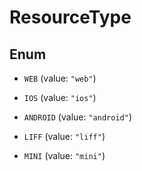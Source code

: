 

# ResourceType

## Enum


* `WEB` (value: `"web"`)

* `IOS` (value: `"ios"`)

* `ANDROID` (value: `"android"`)

* `LIFF` (value: `"liff"`)

* `MINI` (value: `"mini"`)



